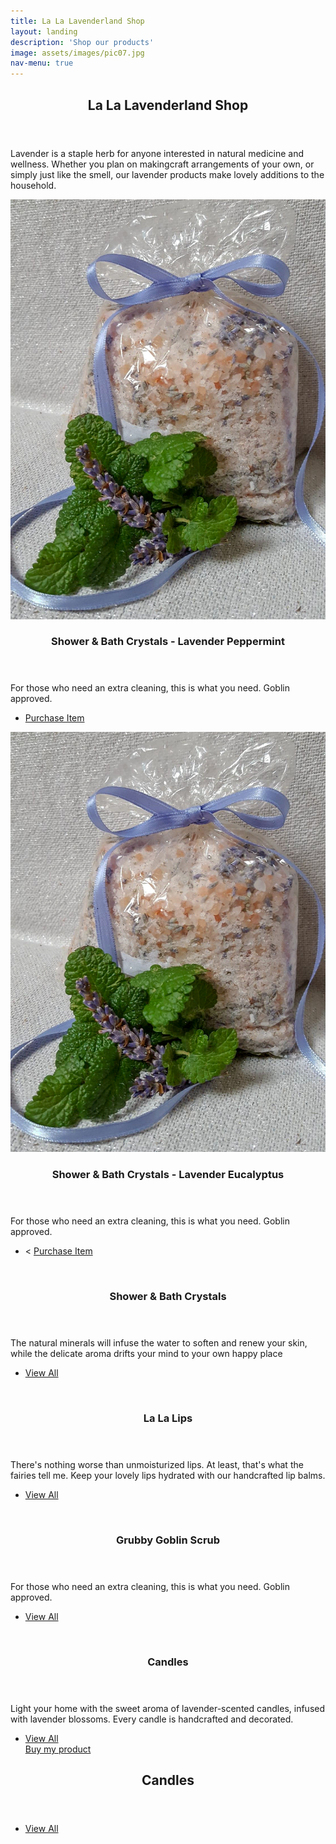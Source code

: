 ```yaml
---
title: La La Lavenderland Shop
layout: landing
description: 'Shop our products'
image: assets/images/pic07.jpg
nav-menu: true
---
```


<!-- Main -->
<div id="main">

<!-- One -->
<section id="one">
	<div class="inner">
		<header class="major">
			<h2>La La Lavenderland Shop</h2>
		</header>
		<p>Lavender is a staple herb for anyone interested in natural medicine and wellness. Whether you plan on makingcraft arrangements of your own, or simply just like the smell, our lavender products make lovely additions to the household.</p>
	</div>
</section>

<!-- Two -->
<section id="two" class="spotlights">
		<section>
		<a href="#" class="image">
			<img src="assets\images\crystals_peppermint_purpleribbon.jpg" alt="" data-position="25% 25%" />
		</a>
		<div class="content">
			<div class="inner">
				<header class="major">
					<h3>Shower & Bath Crystals - Lavender Peppermint</h3>
				</header>
				<p>For those who need an extra cleaning, this is what you need. Goblin approved.</p>
				<ul class="actions">
					<li><script src="https://gumroad.com/js/gumroad.js"></script>
<a class="gumroad-button" href="https://gum.co/tEdGu" target="_blank">Purchase Item</a></li>
				</ul>
			</div>
		</div>
	</section>

<section>
		<a href="#" class="image">
			<img src="assets\images\crystals_peppermint_purpleribbon.jpg" alt="" data-position="25% 25%" />
		</a>
		<div class="content">
			<div class="inner">
				<header class="major">
					<h3>Shower & Bath Crystals - Lavender Eucalyptus</h3>
				</header>
				<p>For those who need an extra cleaning, this is what you need. Goblin approved.</p>
				<ul class="actions">
					<li><<script src="https://gumroad.com/js/gumroad.js"></script>
                    <a class="gumroad-button" href="https://gum.co/DToMn" target="_blank">Purchase Item</a></li>
				</ul>
			</div>
		</div>
	</section>
	<section>
		<a href="generic.html" class="image">
			<img src="assets/images/pic08.jpg" alt="" data-position="center center" />
		</a>
		<div class="content">
			<div class="inner">
				<header class="major">
					<h3>Shower & Bath Crystals</h3>
				</header>
				<p>The natural minerals will infuse the water to soften and renew your skin, while the delicate aroma drifts your mind to your own happy place</p>
				<ul class="actions">
					<li><a href="products.html" class="button">View All</a></li>
				</ul>
			</div>
		</div>
	</section>
	<section>
		<a href="generic.html" class="image">
			<img src="assets/images/pic09.jpg" alt="" data-position="top center" />
		</a>
		<div class="content">
			<div class="inner">
				<header class="major">
					<h3>La La Lips</h3>
				</header>
				<p>There's nothing worse than unmoisturized lips. At least, that's what the fairies tell me. Keep your lovely lips hydrated with our handcrafted lip balms.</p>
				<ul class="actions">
					<li><a href="generic.html" class="button">View All</a></li>
				</ul>
			</div>
		</div>
	</section>
	<section>
		<a href="generic.html" class="image">
			<img src="assets/images/pic10.jpg" alt="" data-position="25% 25%" />
		</a>
		<div class="content">
			<div class="inner">
				<header class="major">
					<h3>Grubby Goblin Scrub</h3>
				</header>
				<p>For those who need an extra cleaning, this is what you need. Goblin approved.</p>
				<ul class="actions">
					<li><a href="generic.html" class="button">View All</a></li>
				</ul>
			</div>
		</div>
	</section>
		<section>
		<a href="generic.html" class="image">
			<img src="assets/images/pic10.jpg" alt="" data-position="25% 25%" />
		</a>
		<div class="content">
			<div class="inner">
				<header class="major">
					<h3>Candles</h3>
				</header>
				<p>Light your home with the sweet aroma of lavender-scented candles, infused with lavender blossoms. Every candle is handcrafted and decorated.</p>
				<ul class="actions">
					<li><a href="generic.html" class="button">View All</a></li>
					<script src="https://gumroad.com/js/gumroad.js"></script>
<a class="gumroad-button" href="https://gum.co/demo" target="_blank">Buy my product</a>
				</ul>
			</div>
		</div>
	</section>
</section>

<!-- Three -->
<section id="three">
	<div class="inner">
		<header class="major">
			<h2>Candles</h2>
		</header>
		<p></p>
		<ul class="actions">
			<li><a href="generic.html" class="button next">View All</a></li>
		</ul>
	</div>
</section>

</div>
